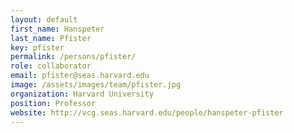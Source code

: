 ```yaml
---
layout: default
first_name: Hanspeter
last_name: Pfister
key: pfister
permalink: /persons/pfister/
role: collaborator
email: pfister@seas.harvard.edu
image: /assets/images/team/pfister.jpg
organization: Harvard University
position: Professor
website: http://vcg.seas.harvard.edu/people/hanspeter-pfister
---
```

